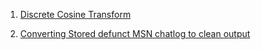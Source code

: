 1)  <a href="https://larvichee.github.io/StolenProjects/My%20Own%20Projects/Discrete%20Cosine%20Transform">Discrete Cosine Transform</a>

2) <a href="https://larvichee.github.io/StolenProjects/My%20Own%20Projects/Converter.py">Converting Stored defunct MSN chatlog to clean output</a>
